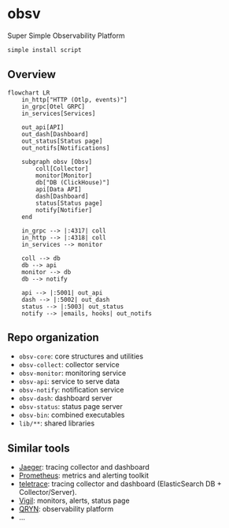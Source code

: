 # obsv

Super Simple Observability Platform

```sh
simple install script
```

## Overview

```mermaid
flowchart LR
    in_http["HTTP (Otlp, events)"]
    in_grpc[Otel GRPC]
    in_services[Services]

    out_api[API]
    out_dash[Dashboard]
    out_status[Status page]
    out_notifs[Notifications]

    subgraph obsv [Obsv]
        coll[Collector]
        monitor[Monitor]
        db["DB (ClickHouse)"]
        api[Data API]
        dash[Dashboard]
        status[Status page]
        notify[Notifier]
    end

    in_grpc --> |:4317| coll
    in_http --> |:4318| coll
    in_services --> monitor

    coll --> db
    db --> api
    monitor --> db
    db --> notify

    api --> |:5001| out_api
    dash --> |:5002| out_dash
    status --> |:5003| out_status
    notify --> |emails, hooks| out_notifs
```

## Repo organization

- `obsv-core`: core structures and utilities
- `obsv-collect`: collector service
- `obsv-monitor`: monitoring service
- `obsv-api`: service to serve data
- `obsv-notify`: notification service
- `obsv-dash`: dashboard server
- `obsv-status`: status page server
- `obsv-bin`: combined executables
- `lib/**`: shared libraries

## Similar tools

- [Jaeger](https://github.com/teletrace/teletrace): tracing collector and dashboard
- [Prometheus](https://prometheus.io/): metrics and alerting toolkit
- [teletrace](https://github.com/teletrace/teletrace): tracing collector and dashboard (ElasticSearch DB + Collector/Server).
- [Vigil](https://github.com/valeriansaliou/vigil): monitors, alerts, status page
- [QRYN](https://github.com/metrico/qryn): observability platform
- ...

